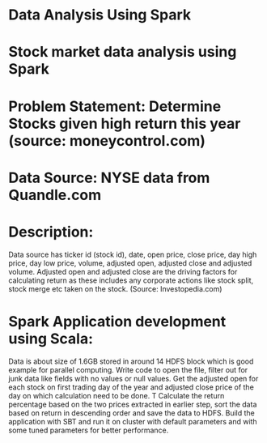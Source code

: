 # Data Analysis Using Spark
# Stock market data analysis using Spark
# Problem Statement: Determine Stocks given high return this year (source: moneycontrol.com)
# Data Source: NYSE data from Quandle.com
# Description: 
Data source has ticker id (stock id), date, open price, close price, day high price, day low price, volume, adjusted open, adjusted close and adjusted volume.
Adjusted open and adjusted close are the driving factors for calculating return as these includes any corporate actions like stock split, stock merge etc taken on the stock. (Source: Investopedia.com)

# Spark Application development using Scala: 
Data is about size of 1.6GB stored in around 14 HDFS block which is good example for parallel computing.
Write code to open the file, filter out for junk data like fields with no values or null values.
Get the adjusted open for each stock on first trading day of the year and adjusted close price of the day on which calculation need to be done. T
Calculate the return percentage based on the two prices extracted in earlier step, sort the data based on return in descending order and save the data to HDFS.
Build the application with SBT and run it on cluster with default parameters and with some tuned parameters for better performance.

